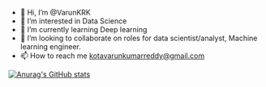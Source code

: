 - 👋 Hi, I’m @VarunKRK
- 👀 I’m interested in Data Science
- 🌱 I’m currently learning Deep learning
- 💞️ I’m looking to collaborate on roles for data scientist/analyst, Machine learning engineer.
- 📫 How to reach me kotavarunkumarreddy@gmail.com

<!---
VarunKRK/VarunKRK is a ✨ special ✨ repository because its `README.md` (this file) appears on your GitHub profile.
You can click the Preview link to take a look at your changes.
--->
[![Anurag's GitHub stats](https://github-readme-stats.vercel.app/api?username=VarunKRK)](https://github.com/anuraghazra/github-readme-stats)

